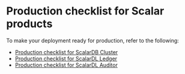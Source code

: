 # Production checklist for Scalar products

To make your deployment ready for production, refer to the following:

* [Production checklist for ScalarDB Cluster](ProductionChecklistForScalarDBCluster.md)
* [Production checklist for ScalarDL Ledger](ProductionChecklistForScalarDLLedger.md)
* [Production checklist for ScalarDL Auditor](ProductionChecklistForScalarDLAuditor.md)
